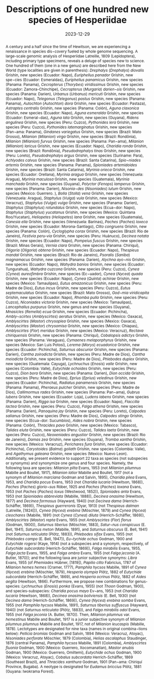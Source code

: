 ---
title: 'Descriptions of one hundred new species of Hesperiidae'
date: '2023-12-29'
doi: ''
journal: Insecta Mundi
issue: '1026'
pagination: '1–115'
zoobank: 'urn:lsid:zoobank.org:pub:ACDF923B-906D-460E-9707-259E0ECDBCA8'

authors:
  - first_name: 'Jing'
    last_name: 'Zhang'
    affiliation: 'Eugene McDermott Center for Human Growth and Development and Department of Biophysics University of Texas Southwestern Medical Center 5323 Harry Hines Blvd., Dallas, TX, 75390-8816 USA'
    email: 'jingzhang.first@gmail.com'
    orcid: ''

  - first_name: 'Qian'
    last_name: 'Cong'
    affiliation: 'Eugene McDermott Center for Human Growth and Development and Department of Biophysics University of Texas Southwestern Medical Center 5323 Harry Hines Blvd., Dallas, TX, 75390-8816 USA'
    email: 'congqian1986@gmail.com'
    orcid: ''

  - first_name: 'Nick V.'
    last_name: 'Grishin'
    affiliation: 'Departments of Biophysics and Biochemistry University of Texas Southwestern Medical Center 5323 Harry Hines Blvd., Dallas, TX, 75390-9050 USA'
    email: 'grishin@chop.swmed.edu'
    orcid: ''



download: 'https://drive.google.com/file/d/12Rt2kscOvkaFOG9-tU1do0iRSlOX21KW'

supplementary: ''

keywords: 
  - Cryptic species
  - biodiversity
  - skipper butterflies
  - genomics
  - speciation
  - nomenclature
  - taxonomy
  
categories:
  - Hesperiidae
  
references:
  - authors: Austin GT.
    year: 2000
    title: 'Hesperiidae of Rondônia, Brazil: “<i>Antigonus</i>” genus group (Pyrginae), with taxonomic comments and descriptions of new species from Brazil and Guatemala. Journal of the Lepidopterists’ Society 54(1)'
    pages: 1–28
    doi: 
    url: 
    access: 

  - authors: Austin GT.
    year: 2008
    title: 'Hesperiidae of Rondônia, Brazil: Taxonomic comments on ‘night’ skippers, with descriptions of new genera and species (Lepidoptera: Eudaminae). Insecta Mundi 29'
    pages: 1–36
    doi: 
    url: 
    access: 

  - authors: Austin GT, Mielke OHH.
    year: 1998
    title: 'Hesperiidae of Rondônia, Brazil: <i>Aguna </i>Williams (Pyrginae), with a partial revision and descriptions of new species from Panama, Ecuador, and Brazil. Revista brasileira de Zoologia 14(4)'
    pages: 889–965
    doi: 
    url: 
    access: 

  - authors: Buchfink B, Xie C, Huson DH.
    year: 2015
    title: 'Fast and sensitive protein alignment using DIAMOND. Nature Methods 12(1)'
    pages: 59–60
    doi: 
    url: 
    access: 

  - authors: Burns JM, Janzen DH, Hajibabaei M, Hallwachs W, Hebert PD.
    year: 2008
    title: 'DNA barcodes and cryptic species of skipper butterflies in the genus <i>Perichares </i>in Area de Conservacion Guanacaste, Costa Rica. Proceedings of the National Academy of Sciences of the United States of America 105(17)'
    pages: 6350–6355
    doi: 
    url: 
    access: 

  - authors: Cong Q, Shen J, Zhang J, Li W, Kinch LN, Calhoun JV, Warren AD, Grishin NV.
    year: 2021
    title: 'Genomics reveals the origins of historical specimens. Molecular Biology and Evolution 38(5)'
    pages: 2166–2176
    doi: 
    url: 
    access: 

  - authors: Cong Q, Zhang J, Grishin NV.
    year: 2019a
    title: 'Genomic determinants of speciation. bioRxiv BIORXIV/2019/837666.'
    pages: 
    doi: https://doi.org/10.1101/837666
    url: 
    access: (Last accessed November 2023.)

  - authors: Cong Q, Zhang J, Shen J, Grishin NV.
    year: 2019b
    title: 'Fifty new genera of Hesperiidae (Lepidoptera). Insecta Mundi 0731'
    pages: 1–56
    doi: 
    url: 
    access: 

  - authors: Dolibaina DR, Mielke OH, Casagrande MM.
    year: 2014
    title: 'Taxonomic revision of <i>Cumbre </i>Evans, 1955 (Hesperiidae: Hesperiinae: Moncini), with the description of two new species. Zootaxa 3841(1)'
    pages: 47–66
    doi: 
    url: 
    access: 

  - authors: Dolibaina DR, Mielke OHH, Casagrande MM.
    year: 2017
    title: 'Taxonomy of <i>Rufocumbre </i>gen. nov., a new Moncini skipper genus (Lepidoptera: Hesperiidae: Hesperiinae). Zootaxa 4365(2)'
    pages: 196–216
    doi: 
    url: 
    access: 

  - authors: Evans WH.
    year: 1937
    title: 'A catalogue of the African Hesperiidae indicating the classification and nomenclature adopted in the British Museum. The Trustees of the British Museum (Natural History); London'
    pages: xii + 212 p., 30 pl
    doi: 
    url: 
    access: 

  - authors: Evans WH.
    year: 1949
    title: 'A catalogue of the Hesperiidae from Europe, Asia, and Australia in the British Museum (Natural History). The Trustees of the British Museum (Natural History); London'
    pages: xix + 502 p., 53 pl
    doi: 
    url: 
    access: 

  - authors: Evans WH.
    year: 1951
    title: 'A catalogue of the American Hesperiidae indicating the classification and nomenclature adopted in the British Museum (Natural History). Part I. Introduction and Group A Pyrrhopyginae. The Trustees of the British Museum (Natural History); London'
    pages: x + 92 p., pl. 1–9
    doi: 
    url: 
    access: 

  - authors: Evans WH.
    year: 1952
    title: 'A catalogue of the American Hesperiidae indicating the classification and nomenclature adopted in the British Museum (Natural History). Part II. Pyrginae. Section I. The Trustees of the British Museum (Natural History); London'
    pages: v + 178 p., pl. 10–25
    doi: 
    url: 
    access: 

  - authors: Evans WH.
    year: 1953
    title: 'A catalogue of the American Hesperiidae indicating the classification and nomenclature adopted in the British Museum (Natural History). Part III. Pyrginae. Section 2. The Trustees of the British Museum (Natural History); London'
    pages: v + 246 p., pl. 26–53
    doi: 
    url: 
    access: 

  - authors: Evans WH.
    year: 1955
    title: 'A catalogue of the American Hesperiidae indicating the classification and nomenclature adopted in the British Museum (Natural History). Part IV. Hesperiinae and Megathyminae. The Trustees of the British Museum (Natural History); London'
    pages: v + 499 p., pl. 54–88
    doi: 
    url: 
    access: 

  - authors: Fernandez-Triana JL, Shimbori EM, Whitfield JB, Penteado-Dias AM, Shaw SR, Boudreault C, Sones J, Perez K, Brown A, Manjunath R, Burns JM, Hebert PDN, Smith MA, Hallwachs W, Janzen DH.
    year: 2023
    title: 'A revision of the parasitoid wasp genus <i>Alphomelon </i>Mason with the description of 30 new species (Hymenoptera, Braconidae). ZooKeys 1175'
    pages: 5–162
    doi: 
    url: 
    access: 

  - authors: Fernandez-Triana JL, Whitfield JB, Rodriguez JJ, Smith MA, Janzen DH, Hallwachs WD, Hajibabaei M, Burns JM, Solis MA, Brown J, Cardinal S, Goulet H, Hebert PD.
    year: 2014
    title: 'Review of <i>Apanteles </i>sensu stricto (Hymenoptera, Braconidae, Microgastrinae) from Area de Conservacion Guanacaste, northwestern Costa Rica, with keys to all described species from Mesoamerica. ZooKeys 383'
    pages: 1–565
    doi: 
    url: 
    access: 

  - authors: Godman FD.
    year: 1907
    title: 'Notes on the American species of Hesperiidae described by Plötz. Annals and Magazine of Natural History (7)20(16)'
    pages: 132–155
    doi: 
    url: 
    access: 

  - authors: Hebert PD, Cywinska A, Ball SL, deWaard JR.
    year: 2003
    title: 'Biological identifications through DNA barcodes. Proceedings of the Royal Society B: Biological Sciences 270(1512)'
    pages: 313–321
    doi: 
    url: 
    access: 

  - authors: Hewitson WC.
    year: 1867
    title: 'Descriptions of one hundred new species of Hesperiidae 1. John Van Voorst; London'
    pages: ii+25 p
    doi: 
    url: 
    access: 

  - authors: Hewitson WC.
    year: 1868
    title: 'Descriptions of one hundred new species of Hesperiidae 2. John Van Voorst; London'
    pages: 25–56
    doi: 
    url: 
    access: 

  - authors: Li W, Cong Q, Shen J, Zhang J, Hallwachs W, Janzen DH, Grishin NV.
    year: 2019
    title: 'Genomes of skipper butterflies reveal extensive convergence of wing patterns. Proceedings of the National Academy of Sciences of the United States of America 116(13)'
    pages: 6232–6237
    doi: 
    url: 
    access: 

  - authors: Lukhtanov VA, Sourakov A, Zakharov E.
    year: 2016
    title: 'DNA barcodes as a tool in biodiversity research: testing pre-existing taxonomic hypotheses in Delphic Apollo butterflies (Lepidoptera, Papilionidae). Systematics and Biodiversity 14'
    pages: 599–613
    doi: 
    url: 
    access: 

  - authors: Nguyen LT, Schmidt HA, von Haeseler A, Minh BQ.
    year: 2015
    title: 'IQ-TREE: a fast and effective stochastic algorithm for estimating maximum-likelihood phylogenies. Molecular Biology and Evolution 32(1)'
    pages: 268–274
    doi: 
    url: 
    access: 

  - authors: Pazhenkova EA, Lukhtanov VA.
    year: 2021
    title: 'Genomic introgression from a distant congener in the Levant fritillary butterfly, <i>Melitaea acentria</i>. Molecular Ecology 30(19)'
    pages: 4819–4832
    doi: 
    url: 
    access: 

  - authors: Plötz C.
    year: 1881
    title: 'Die Hesperiinen-Gattung <i>Eudamus </i>und ihre Arten. Stettiner entomologische Zeitung 42(10/12)'
    pages: 500–504
    doi: 
    url: 
    access: 

  - authors: Plötz C.
    year: 1882
    title: 'Die Hesperiinen-Gattung <i>Hesperia </i>Aut. und ihre Arten. Stettiner entomologische Zeitung 44(1/3)'
    pages: 26–64
    doi: 
    url: 
    access: 

  - authors: Plötz C.
    year: 1883
    title: 'Die Hesperiinen-Gattung <i>Hesperia </i>Aut. und ihre Arten. Stettiner entomologische Zeitung 44(4/6)'
    pages: 195–233
    doi: 
    url: 
    access: 

  - authors: Rambaut A.
    year: 2018
    title: 'FigTree, version 1.4.4.'
    pages: 
    doi: 
    url: http://tree.bio.ed.ac.uk/software/figtree/
    access: (Last accessed November 2023.)

  - authors: Rubinoff D, Cameron S, Will K.
    year: 2006
    title: 'A genomic perspective on the shortcomings of mitochondrial DNA for “barcoding” identification. Journal of Heredity 97(6)'
    pages: 581–594
    doi: 
    url: 
    access: 

  - authors: Sharkey MJ, Janzen DH, Hallwachs W, Chapman EG, Smith MA, Dapkey T, Brown A, Ratnasingham S, Naik S, Manjunath R, Perez K, Milton M, Hebert P, Shaw SR, Kittel RN, Solis MA, Metz MA, Goldstein PZ, Brown JW, Quicke DLJ, van Achterberg C, Brown BV, Burns JM.
    year: 2021
    title: 'Minimalist revision and description of 403 new species in 11 subfamilies of Costa Rican braconid parasitoid wasps, including host records for 219 species. ZooKeys 1013'
    pages: 1–665
    doi: 
    url: 
    access: 

  - authors: Shen J, Cong Q, Borek D, Otwinowski Z, Grishin NV.
    year: 2017
    title: 'Complete genome of <i>Achalarus lyciades</i>, the first representative of the Eudaminae subfamily of skippers. Current Genomics 18(4)'
    pages: 366–374
    doi: 
    url: 
    access: 

  - authors: Siewert RR, Mielke OHH, Casagrande MM.
    year: 2020
    title: 'Taxonomic revision of the Neotropical genus <i>Telemiades </i>Hubner, [1819] (Lepidoptera: Hesperiidae: Eudaminae), with descriptions of fourteen new species. Zootaxa 4721(1)'
    pages: 1–111
    doi: 
    url: 
    access: 

  - authors: Steinhauser SR, Austin GT.
    year: 1993
    title: 'New species of Hesperiidae from Costa Rica. Tropical Lepidoptera 4(Suppl. 2)'
    pages: 12–20
    doi: 
    url: 
    access: 

  - authors: Wikipedia contributors.
    year: 2023
    title: 'Corax of Syracuse. Wikipedia, The Free Encyclopedia. August 2, 2023, 07'
    pages: 50
    doi: 
    url: https://en.wikipedia.org/w/index.php?title=Corax_of_Syracuse&oldid=1168349841
    access: (Last accessed November 2023.)

  - authors: Zhang J, Cong Q, Burns JM, Grishin NV.
    year: 2022a
    title: 'Checking the checkered taxonomy of Plötz’s checkered skippers (Hesperiidae: Pyrgini). The Taxonomic Report of the International Lepidoptera Survey 10(5)'
    pages: 1–31
    doi: 
    url: 
    access: 

  - authors: Zhang J, Cong Q, Grishin NV.
    year: 2023a
    title: 'Supplementary information to “Descriptions of one hundred new species of Hesperiidae.” Table S1 and DNA sequences of exons with diagnostic characters.'
    pages: 
    doi: 
    url: https://osf.io/hq7g4/
    access: (Last accessed December 2023.)

  - authors: Zhang J, Cong Q, Grishin NV.
    year: 2023b
    title: 'Thirteen new species of butterflies (Lepidoptera: Hesperiidae) from Texas. Insecta Mundi 0969'
    pages: 1–58
    doi: 
    url: 
    access: 

  - authors: Zhang J, Cong Q, Shen J, Brockmann E, Grishin NV.
    year: 2019a
    title: 'Genomes reveal drastic and recurrent phenotypic divergence in firetip skipper butterflies (Hesperiidae: Pyrrhopyginae). Proceedings of the Royal Society B: Biological Sciences 286(1903)'
    pages: 20190609
    doi: 
    url: 
    access: 

  - authors: Zhang J, Cong Q, Shen J, Brockmann E, Grishin NV.
    year: 2019b
    title: 'Three new subfamilies of skipper butterflies (Lepidoptera, Hesperiidae). ZooKeys 861'
    pages: 91–105
    doi: 
    url: 
    access: 

  - authors: Zhang J, Cong Q, Shen J, Grishin NV.
    year: 2022b
    title: 'Taxonomic changes suggested by the genomic analysis of Hesperiidae (Lepidoptera). Insecta Mundi 0921'
    pages: 1–135
    doi: 
    url: 
    access: 

  - authors: Zhang J, Cong Q, Shen J, Opler PA, Grishin NV.
    year: 2020
    title: 'Genomic evidence suggests further changes of butterfly names. The Taxonomic Report of the International Lepidoptera Survey 8(7)'
    pages: 1–40
    doi: 
    url: 
    access: 

  - authors: Zhang J, Cong Q, Shen J, Song L, Grishin NV.
    year: 2022c
    title: 'Genomic DNA sequencing reveals two new North American species of <i>Staphylus </i>(Hesperiidae: Pyrginae: Carcharodini). The Taxonomic Report of the International Lepidoptera Survey 10(4)'
    pages: 1–13
    doi: 
    url: 
    access: 

  - authors: Zhang J, Cong Q, Shen J, Song L, Grishin NV.
    year: 2023c
    title: 'Butterfly classification and species discovery using genomics. The Taxonomic Report of the International Lepidoptera Survey 11(3)'
    pages: 1–93
    doi: 
    url: 
    access: 

  - authors: Zhang J, Dolibaina DR, Cong Q, Shen J, Song L, Mielke CGC, Casagrade MM, Mielke OHH, Grishin NV.
    year: 2023d
    title: 'Taxonomic notes on Neotropical Hesperiidae (Lepidoptera). Zootaxa 5271(1)'
    pages: 91–114
    doi: 
    url: 
    access: 

  - authors: Zhang J, Shen J, Cong Q, Grishin NV.
    year: 2019c
    title: 'Genomic analysis of the tribe Emesidini (Lepidoptera: Riodinidae). Zootaxa 4668(4)'
    pages: 475–488
    doi: 
    url: 
    access: 

abstract: 'A century and a half since the time of Hewitson, we are experiencing a renaissance in species dis¬covery fueled by whole genome sequencing. A large-scale genomic analysis of Hesperiidae Latreille, 1809 (Lepidoptera), including primary type specimens, reveals a deluge of species new to science. One hundred of them (one in a new genus) are described here from the New World (type localities are given in parenthesis): <i>Drephalys </i>(<i>Drephalys</i>) <i>diovalis </i>Grishin, new species (Ecuador: Napo), <i>Euriphellus panador </i>Grishin, new spe¬cies (Ecuador: Esmeraldas), <i>Euriphellus panamicus </i>Grishin, new species (Panama: Panama), <i>Cecropterus </i>(<i>Thorybes</i>) <i>viridissimus </i>Grishin, new species (Ecuador: Zamora-Chinchipe), <i>Cecropterus </i>(<i>Murgaria</i>) <i>darien¬sis </i>Grishin, new species (Panama: Darien), <i>Urbanus </i>(<i>Urbanus</i>) <i>mericuti </i>Grishin, new species (Ecuador: Napo), <i>Telegonus </i>(<i>Telegonus</i>) <i>pastus </i>Grishin, new species (Panama: Panama), <i>Autochton </i>(<i>Autochton</i>) <i>dora </i>Grishin, new species (Ecuador: Pastaza), <i>Astraptes centralis </i>Grishin, new species (Panama: Colón), <i>Aguna claxonica </i>Grishin, new species (Ecuador: Napo), <i>Aguna esmeralda </i>Grishin, new species (Ecuador: Esmeral¬das), <i>Aguna lata </i>Grishin, new species (Guyana), <i>Ridens angulinea </i>Grishin, new species (Peru: Cuzco), <i>Pythonides lera </i>Grishin, new species (Peru: Cuzco), <i>Pythonides latemarginatus </i>Grishin, new species (Pan¬ama: Panama), <i>Gindanes variegatus </i>Grishin, new species (Brazil: Mato Grosso), <i>Milanion </i>(<i>Milanion</i>) <i>virga </i>Grishin, new species (Brazil: Rondônia), <i>Milanion </i>(<i>Milanion</i>) <i>furvus </i>Grishin, new species (Panama: Pan¬ama), <i>Milanion </i>(<i>Milanion</i>) <i>laricus </i>Grishin, new species (Ecuador: Napo), <i>Charidia ronda </i>Grishin, new species (Brazil: Rondônia), <i>Pseudodrephalys tinas </i>Grishin, new species (Peru: Loreto), <i>Pseudodrephalys argus </i>Grishin, new species (Suriname: Para), <i>Achlyodes calvus </i>Grishin, new species (Brazil: Santa Catarina), <i>Spio¬niades artemis </i>Grishin, new species (Panama: Panama), <i>Spioniades artemidoides </i>Grishin, new species (Brazil: Santa Catarina), <i>Myrinia orieca </i>Grishin, new species (Ecuador: Orellana), <i>Myrinia aragua </i>Grishin, new species (Venezuela: Aragua), <i>Myrinia maculosa </i>Grishin, new species (Guatemala), <i>Myrinia manchada </i>Grishin, new species (Guyana), <i>Polyctor </i>(<i>Fenops</i>) <i>lamperus </i>Grishin, new species (Panama: Darien), <i>Nisonia¬des </i>(<i>Nisoniades</i>) <i>lutum </i>Grishin, new species (Mexico: Guerrero. ), <i>Bolla </i>(<i>Stolla</i>) <i>vena </i>Grishin, new species (Venezuela: Aragua), <i>Staphylus </i>(<i>Vulga</i>) <i>vula </i>Grishin, new species (Mexico: Veracruz), <i>Staphylus </i>(<i>Vulga</i>) <i>vulga </i>Grishin, new species (Panama: Darien), <i>Staphylus </i>(<i>Staphylus</i>) <i>rotundalus </i>Grishin, new species (Ecua¬dor: Napo), <i>Staphylus </i>(<i>Staphylus</i>) <i>yucatanus </i>Grishin, new species (Mexico: Quintana Roo/Yucatan), <i>Heliopetes </i>(<i>Heliopetes</i>) <i>lana </i>Grishin, new species (Guatemala), <i>Canesia ella </i>Grishin, new species (Venezuela: Barinas), <i>Paches </i>(<i>Paches</i>) <i>loxeca </i>Grishin, new species (Ecuador: Morona-Santiago), <i>Clito congruens </i>Grishin, new species (Panama: Colón), <i>Cycloglypha corax </i>Grishin, new species (Brazil: Rio de Janeiro), <i>Festivia peru-via </i>Grishin, new species (Peru: Huánuco), <i>Decinea notata </i>Grishin, new species (Ecuador: Napo), <i>Pompeius fuscus </i>Grishin, new species (Brazil: Minas Gerais), <i>Vernia clara </i>Grishin, new species (Panama: Chiriquí), <i>Oligoria </i>(<i>Oligoria</i>) <i>obtena </i>Grishin, new species (Ecuador: Napo), <i>Thespieus mandal </i>Grishin, new species (Brazil: Rio de Janeiro), <i>Psoralis </i>(<i>Saniba</i>) <i>magnamacus </i>Grishin, new species (Panama: Darien), <i>Alychna ayo¬nis </i>Grishin, new species (Ecuador: Napo), <i>Wahydra banios </i>Grishin, new species (Ecuador: Tungurahua), <i>Wahydra cuzcona </i>Grishin, new species (Peru: Cuzco), <i>Cynea </i>(<i>Cynea</i>) <i>aureofimbra </i>Grishin, new species (Ec¬uador), <i>Cynea </i>(<i>Nycea</i>) <i>quada </i>Grishin, new species (Ecuador: Napo), <i>Cynea </i>(<i>Quinta</i>) <i>achirae </i>Grishin, new species (Mexico: Tamaulipas), <i>Eutus amazonicus </i>Grishin, new species (Peru: Madre de Dios), <i>Eutus incus </i>Grishin, new species (Peru: Cuzco), <i>Eutus septemaculatus </i>Grishin, new species (Brazil: Mato Grosso), <i>God¬mia viridicapita </i>Grishin, new species (Ecuador: Napo), <i>Rhomba pulla </i>Grishin, new species (Peru: Cuzco), <i>Niconiades victoria </i>Grishin, new species (Mexico: Tamaulipas), <i>Lancephallus purpurus </i>Grishin, new genus and new species (Guyana), <i>Mnasicles </i>(<i>Remella</i>) <i>ecua </i>Grishin, new species (Ecuador: Pichincha), <i>Ambly¬scirtes </i>(<i>Amblyscirtes</i>) <i>aeratus </i>Grishin, new species (Mexico: Oaxaca), <i>Amblyscirtes </i>(<i>Mastor</i>) <i>chrysoplea </i>Grishin, new species (Mexico: Oaxaca), <i>Amblyscirtes </i>(<i>Mastor</i>) <i>chrysomisa </i>Grishin, new species (Mexico: Chiapas), <i>Amblyscirtes </i>(<i>Flor</i>) <i>meridus </i>Grishin, new species (Mexico: Veracruz), <i>Rectava chiriquensis </i>Grishin, new species (Panama: Chiriquí), <i>Cobalopsis adictys </i>Grishin, new species (Panama: Veraguas), <i>Cymaenes melaporphyrus </i>Grishin, new species (Mexico: San Luis Potosí), <i>Lerema </i>(<i>Morys</i>) <i>ecuadorica </i>Grishin, new species (Ecuador: Pichincha), <i>Saturnus obscurior </i>Grishin, new species (Panama: Darien), <i>Cantha zoirodicta </i>Grishin, new species (Peru: Madre de Dios), <i>Cantha meiodicta </i>Grishin, new species (Peru: Madre de Dios), <i>Phlebodes duplex </i>Grishin, new species (Guatemala: Cayuga), <i>Lychnuchus </i>(<i>Enosis</i>) <i>valle </i>Grishin, new species (Colombia: Valle), <i>Eutychide ochoides </i>Grishin, new species (Peru: Cuzco), <i>Dion bora </i>Grishin, new species (Panama: Darien), <i>Dion occida </i>Grishin, new species (Peru: Madre de Dios), <i>Eprius </i>(<i>Eprius</i>) <i>veledinus </i>Grishin, new species (Ecuador: Pichincha), <i>Radiatus panamensis </i>Grishin, new species (Panama: Panama), <i>Pheraeus pulcher </i>Grishin, new species (Peru: Madre de Dios), <i>Callimormus rades </i>Grishin, new species (Panama: Pan¬ama), <i>Gubrus lubens </i>Grishin, new species (Ecuador: Loja), <i>Ludens labens </i>Grishin, new species (Panama: Darien), <i>Rigga isa </i>Grishin, new species (Ecuador: Napo), <i>Flaccilla lactea </i>Grishin, new species (Peru: Cuzco), <i>Falga athena </i>Grishin, new species (Panama: Darien), <i>Panoquina jay </i>Grishin, new species (Peru: Loreto), <i>Calpodes salianus </i>Grishin, new species (Peru: Madre de Dios), <i>Calpodes stingo </i>Grishin, new species (Ecua¬dor: Sucumbíos), <i>Aides nobra </i>Grishin, new species (Panama: Colón), <i>Thracides pavo </i>Grishin, new species (Mexico: Tabasco), <i>Talides eluta </i>Grishin, new species (Peru: Cuzco), <i>Talides laeta </i>Grishin, new species (Peru: Cuzco), <i>Neoxeniades angustior </i>Grishin, new species (Brazil: Rio de Janeiro), <i>Damas zea </i>Grishin, new species (Guyana), <i>Tromba xantha </i>Grishin, new species (Mexico: Veracruz), <i>Perichares fura </i>Grishin, new species (Ecuador: Pichincha), <i>Carystoides </i>(<i>Balma</i>) <i>goliath </i>Grishin, new species (Colombia: Valle), and <i>Agathymus galeana </i>Grishin, new species (Mexico: Nuevo Leon). Additionally, we present evidence to support 22 taxa as species (not subspecies or synonyms) and synonymize one genus and four species. Namely, the following taxa are species: <i>Milanion pilta </i>Evans, 1953 (not <i>Milanion pilumnus </i>Mabille and Boullet, 1917), <i>Milanion latior </i>Mabille and Boullet, 1917 (not a synonym of <i>Milanion marciana </i>Godman and Salvin, 1895), <i>Charidia pilea </i>Evans, 1953, and <i>Charidia pocus </i>Evans, 1953 (not <i>Charidia lucaria </i>(Hewitson, 1868)), <i>Paches </i>(<i>Paches</i>) <i>glorio¬sus </i>Röber, 1925 and <i>Paches </i>(<i>Paches</i>) <i>loxana </i>Evans, 1953 (not <i>Paches </i>(<i>Paches</i>) <i>loxus </i>(Westwood, 1852)), <i>Spioniades anta </i>Evans, 1953 (not <i>Spioniades abbreviata </i>(Mabille, 1888)), <i>Decinea onasima </i>(Hewitson, 1877) and <i>Decinea formosus </i>(Hayward, 1940) (not <i>Decinea dama </i>(Herrich-Schäffer, 1869)), <i>Thespieus guerreronis </i>(Dyar, 1913) (not <i>Thespieus dalman </i>(Latreille, [1824])), <i>Cynea </i>(<i>Nycea</i>) <i>erebina </i>(Möschler, 1879) and <i>Cynea </i>(<i>Nycea</i>) <i>cleochares </i>(Mabille, 1891) (not <i>Cynea </i>(<i>Cynea</i>) <i>diluta </i>(Herrich-Schäffer, 1869)), <i>Amblyscirtes </i>(<i>Mastor</i>) <i>repta </i>Evans, 1955 (not <i>Amblyscirtes </i>(<i>Flor</i>) <i>florus </i>(Godman, 1900)), <i>Saturnus tiberius </i>(Möschler, 1883), <i>Satur¬nus conspicuus </i>(E. Bell, 1941), <i>Saturnus meton </i>(Mabille, 1891), and <i>Saturnus obscurus </i>(E. Bell, 1941) (not <i>Saturnus reticulata </i>(Plötz, 1883)), <i>Phlebodes sifax </i>Evans, 1955 (not <i>Phlebodes campo </i>(E. Bell, 1947)), <i>Eu¬tychide ochus </i>Godman, 1900 and <i>Eutychide rogersi </i>(Kaye, 1914) (not a subspecies and a synonym, respectively, of <i>Eutychide subcordata </i>(Herrich-Schäffer, 1869)), <i>Falga mirabilis </i>Evans, 1955<i>, Falga jacta </i>Evans, 1955, and <i>Falga ombra </i>Evans, 1955 (not <i>Falga jeconia </i>(A. Butler, 1870)); and the following taxa are junior subjective synonyms: <i>Libra </i>Evans, 1955 (of <i>Phemiades </i>Hübner, [1819]), <i>Papilio clito </i>Fabricius, 1787 of <i>Milanion hemes hemes </i>(Cramer, 1777), <i>Pamphila hycsos </i>Mabille, 1891 of <i>Cynea </i>(<i>Nycea</i>) <i>erebina </i>(Möschler, 1879), <i>Hesperia olympia </i>Plötz, 1882 of <i>Eutychide subcordata </i>(Herrich-Schäffer, 1869), and <i>Hesperia ocrinus </i>Plötz, 1882 of <i>Aides aegita </i>(Hewitson, 1866). Furthermore, we propose new combinations for genus-species: <i>Lychnuchus </i>(<i>Enosis</i>) <i>ponka </i>(Evans, 1955) (not <i>Thoon </i>Godman, 1900), and species-subspecies: <i>Charidia pocus mayo </i>Ev¬ans, 1953 (not <i>Charidia lucaria </i>(Hewitson, 1868)), <i>Decinea onasima boliviensis </i>(E. Bell, 1930) (not <i>Decinea dama </i>(Herrich-Schäffer, 1869)), <i>Cynea </i>(<i>Nycea</i>) <i>erebina somba </i>Evans, 1955 (not <i>Pamphila hycsos </i>Mabille, 1891), <i>Saturnus tiberius suffuscus </i>(Hayward, 1940) (not <i>Saturnus reticulata </i>(Plötz, 1883)), and <i>Falga mirabilis odol </i>Evans, 1955 (not <i>Falga jeconia </i>(A. Butler, 1870)). Then, <i>Milanion pilumnus </i>var. <i>hemestinus </i>Mabille and Boullet, 1917 is a junior subjective synonym of <i>Milanion pilumnus pilumnus </i>Mabille and Boullet, 1917, not of <i>Milanion leucaspis </i>(Mabille, 1878). Lectotypes are designated for nine taxa (names in original combina¬tions below): <i>Pellicia bromias </i>Godman and Salvin, 1894 (Mexico: Veracruz, Atoyac), <i>Nisoniades perforate </i>Möschler, 1879 (Colombia), <i>Helias ascalaphus </i>Staudinger, 1876 (central Panama), <i>Pamphila hycsos </i>Mabille, 1891 (Colombia), <i>Amblyscirtes fluonia </i>Godman, 1900 (Mexico: Guerrero, Xocomanatlan), <i>Mastor anubis </i>Godman, 1900 (Mexico: Guerrero, Omiltemi), <i>Eutychide ochus </i>Godman, 1900 (Mexico: Veracruz, Atoyac), <i>Cobalus subcordata </i>Herrich-Schäffer, 1869 (Southeast Brazil), and <i>Thracides xanthura </i>Godman, 1901 (Pan¬ama: Chiriquí Province, Bugaba). A neotype is designated for <i>Eudamus briccius </i>Plötz, 1881 (Guyana: Iwokrama Forest).'

---